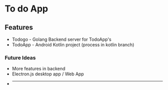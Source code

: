 # To do App
 
## Features
* Todogo - Golang Backend server for TodoApp's
* TodoApp - Android Kotlin project (process in kotlin branch)

### Future Ideas
* More features in backend
* Electron.js desktop app / Web App
* ----
